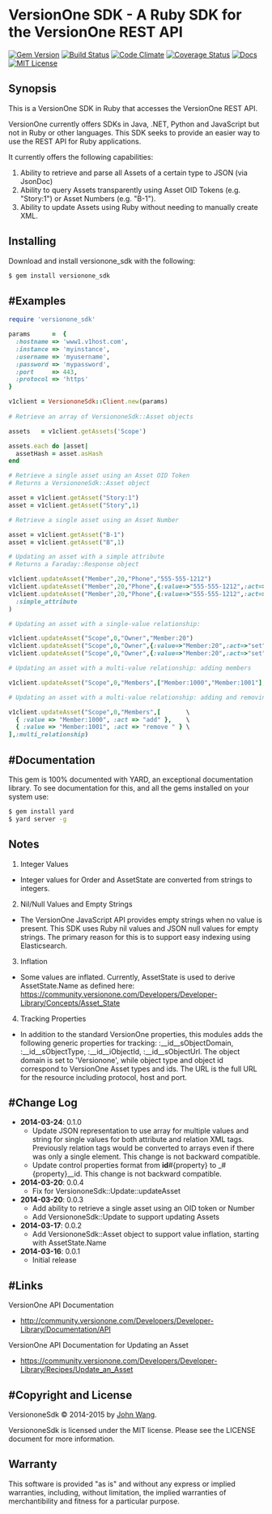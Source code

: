VersionOne SDK - A Ruby SDK for the VersionOne REST API
=======================================================

[![Gem Version](https://badge.fury.io/rb/versionone_sdk.svg)](http://badge.fury.io/rb/versionone_sdk)
[![Build Status](https://img.shields.io/travis/grokify/versionone-sdk-ruby/master.svg)](https://travis-ci.org/grokify/versionone-sdk-ruby)
[![Code Climate](https://codeclimate.com/github/grokify/versionone-sdk-ruby/badges/gpa.svg)](https://codeclimate.com/github/grokify/versionone-sdk-ruby)
[![Coverage Status](https://coveralls.io/repos/grokify/versionone-sdk-ruby/badge.svg?branch=master)](https://coveralls.io/r/grokify/versionone-sdk-ruby?branch=master)
[![Docs](https://img.shields.io/badge/docs-rubydoc-blue.svg)](http://www.rubydoc.info/gems/versionone_sdk/)
[![MIT License](https://img.shields.io/badge/license-MIT-blue.svg)](https://raw.githubusercontent.com/grokify/versionone-sdk-ruby/master/LICENSE.txt)

Synopsis
--------

This is a VersionOne SDK in Ruby that accesses the VersionOne REST API.

VersionOne currently offers SDKs in Java, .NET, Python and JavaScript but not in Ruby or other languages. This SDK seeks to provide an easier way to use the REST API for Ruby applications.

It currently offers the following capabilities:

1. Ability to retrieve and parse all Assets of a certain type to JSON (via JsonDoc)
2. Ability to query Assets transparently using Asset OID Tokens (e.g. "Story:1") or Asset Numbers (e.g. "B-1").
3. Ability to update Assets using Ruby without needing to manually create XML.

Installing
----------

Download and install versionone_sdk with the following:

```bash
$ gem install versionone_sdk
```

#Examples
---------

```ruby
require 'versionone_sdk'

params      =  {
  :hostname => 'www1.v1host.com',
  :instance => 'myinstance',
  :username => 'myusername',
  :password => 'mypassword',
  :port     => 443,
  :protocol => 'https'
}

v1client = VersiononeSdk::Client.new(params)
    
# Retrieve an array of VersiononeSdk::Asset objects

assets   = v1client.getAssets('Scope')

assets.each do |asset|
  assetHash = asset.asHash
end

# Retrieve a single asset using an Asset OID Token
# Returns a VersiononeSdk::Asset object

asset = v1client.getAsset("Story:1")
asset = v1client.getAsset("Story",1)

# Retrieve a single asset using an Asset Number

asset = v1client.getAsset("B-1")
asset = v1client.getAsset("B",1)

# Updating an asset with a simple attribute
# Returns a Faraday::Response object

v1client.updateAsset("Member",20,"Phone","555-555-1212")
v1client.updateAsset("Member",20,"Phone",{:value=>"555-555-1212",:act=>"set"})
v1client.updateAsset("Member",20,"Phone",{:value=>"555-555-1212",:act=>"set"},\
  :simple_attribute
)

# Updating an asset with a single-value relationship:

v1client.updateAsset("Scope",0,"Owner","Member:20")
v1client.updateAsset("Scope",0,"Owner",{:value=>"Member:20",:act=>"set"})
v1client.updateAsset("Scope",0,"Owner",{:value=>"Member:20",:act=>"set"},:single_relationship)

# Updating an asset with a multi-value relationship: adding members

v1client.updateAsset("Scope",0,"Members",["Member:1000","Member:1001"],:multi_relationship)

# Updating an asset with a multi-value relationship: adding and removing members

v1client.updateAsset("Scope",0,"Members",[       \
  { :value => "Member:1000", :act => "add" },    \
  { :value => "Member:1001", :act => "remove " } \
],:multi_relationship)
```

#Documentation
--------------

This gem is 100% documented with YARD, an exceptional documentation library. To see documentation for this, and all the gems installed on your system use:

```bash
$ gem install yard
$ yard server -g
```

Notes
-----

1. Integer Values
 - Integer values for Order and AssetState are converted from strings to integers.
2. Nil/Null Values and Empty Strings
 - The VersionOne JavaScript API provides empty strings when no value is present. This SDK uses Ruby nil values and JSON null values for empty strings. The primary reason for this is to support easy indexing using Elasticsearch.
3. Inflation
 - Some values are inflated. Currently, AssetState is used to derive AssetState.Name as defined here: https://community.versionone.com/Developers/Developer-Library/Concepts/Asset_State
4. Tracking Properties
 - In addition to the standard VersionOne properties, this modules adds the following generic properties for tracking: :__id__sObjectDomain, :__id__sObjectType, :__id__iObjectId, :__id__sObjectUrl. The object domain is set to 'Versionone', while object type and object id correspond to VersionOne Asset types and ids. The URL is the full URL for the resource including protocol, host and port.

#Change Log
-----------

- **2014-03-24**: 0.1.0
  - Update JSON representation to use array for multiple values and string for single values for both attribute and relation XML tags. Previously relation tags would be converted to arrays even if there was only a single element. This change is not backward compatible.
  - Update control properties format from __id__#{property} to _#{property}__id. This change is not backward compatible.
- **2014-03-20**: 0.0.4
  - Fix for VersiononeSdk::Update::updateAsset
- **2014-03-20**: 0.0.3
  - Add ability to retrieve a single asset using an OID token or Number
  - Add VersiononeSdk::Update to support updating Assets
- **2014-03-17**: 0.0.2
  - Add VersiononeSdk::Asset object to support value inflation, starting with AssetState.Name
- **2014-03-16**: 0.0.1
  - Initial release

#Links
------

VersionOne API Documentation

* http://community.versionone.com/Developers/Developer-Library/Documentation/API

VersionOne API Documentation for Updating an Asset

* https://community.versionone.com/Developers/Developer-Library/Recipes/Update_an_Asset

#Copyright and License
----------------------

VersiononeSdk &copy; 2014-2015 by [John Wang](mailto:johncwang@gmail.com).

VersiononeSdk is licensed under the MIT license. Please see the LICENSE document for more information.

Warranty
--------

This software is provided "as is" and without any express or implied warranties, including, without limitation, the implied warranties of merchantibility and fitness for a particular purpose.